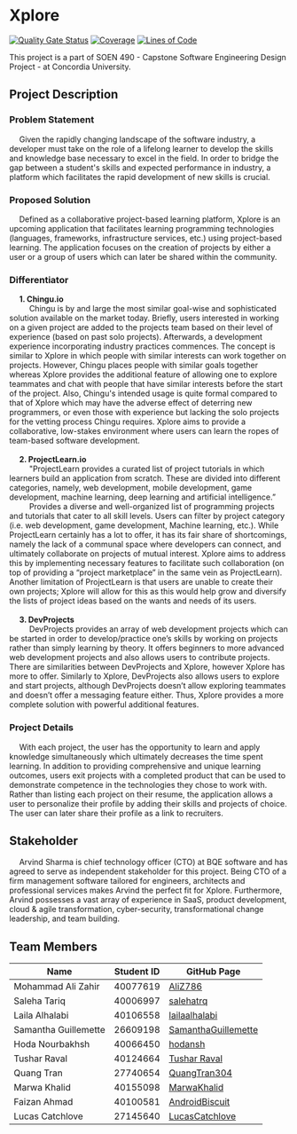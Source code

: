 # Xplore

[![Quality Gate Status](https://sonarqube.vidyas.ca/api/project_badges/measure?project=XplorifyMain&metric=alert_status&token=5113a307c9b73108e245e414e42717f4895a3b71)](https://sonarqube.vidyas.ca/dashboard?id=XplorifyMain) [![Coverage](https://sonarqube.vidyas.ca/api/project_badges/measure?project=XplorifyMain&metric=coverage&token=5113a307c9b73108e245e414e42717f4895a3b71)](https://sonarqube.vidyas.ca/dashboard?id=XplorifyMain) [![Lines of Code](https://sonarqube.vidyas.ca/api/project_badges/measure?project=XplorifyMain&metric=ncloc&token=5113a307c9b73108e245e414e42717f4895a3b71)](https://sonarqube.vidyas.ca/dashboard?id=XplorifyMain)

This project is a part of SOEN 490 - Capstone Software Engineering Design Project - at Concordia University. 

## Project Description
### Problem Statement
&emsp; Given the rapidly changing landscape of the software industry, a developer must take on the role of a lifelong learner to develop the skills and knowledge base necessary to excel in the field. In order to bridge the gap between a student's skills and expected performance in industry, a platform which facilitates the rapid development of new skills is crucial.
### Proposed Solution
&emsp; Defined as a collaborative project-based learning platform, Xplore is an upcoming application that facilitates learning programming technologies (languages, frameworks, infrastructure services, etc.) using project-based learning. The application focuses on the creation of projects by either a user or a group of users which can later be shared within the community.
### Differentiator
&emsp; **1. Chingu.io**
</br>
&emsp; &emsp; Chingu is by and large the most similar goal-wise and sophisticated solution available on the market today. Briefly, users interested in working on a given project are added to the projects team based on their level of experience (based on past solo projects). Afterwards, a  development experience incorporating industry practices commences. The concept is similar to Xplore in which people with similar interests can work together on projects. However, Chingu places people with similar goals together whereas Xplore provides the additional feature of allowing one to explore teammates and chat with people that have similar interests before the start of the project. Also, Chingu's intended usage is quite formal compared to that of Xplore which may have the adverse effect of deterring new programmers, or even those with experience but lacking the solo projects for the vetting process Chingu requires. Xplore aims to provide a collaborative, low-stakes environment where users can learn the ropes of team-based software development. 
</br>
</br>
&emsp; **2. ProjectLearn.io**
</br>
&emsp; &emsp; "ProjectLearn provides a curated list of project tutorials in which learners build an application from scratch. These are divided into different categories, namely, web development, mobile development, game development, machine learning, deep learning and artificial intelligence.”
</br>
&emsp; &emsp; Provides a diverse and well-organized list of programming projects and tutorials that cater to all skill levels. Users can filter by project category (i.e. web development, game development, Machine learning, etc.). While ProjectLearn certainly has a lot to offer, it has its fair share of shortcomings, namely the lack of a communal space where developers can connect, and ultimately collaborate on projects of mutual interest. Xplore aims to address this by implementing necessary features to facilitate such collaboration (on top of providing a “project marketplace” in the same vein as ProjectLearn). Another limitation of ProjectLearn is that users are unable to create their own projects; Xplore will allow for this as this would help grow and diversify the lists of project ideas based on the wants and needs of its users. 
</br>
</br>
&emsp; **3. DevProjects**
</br>
&emsp; &emsp; DevProjects provides an array of web development projects which can be started in order to develop/practice one’s skills by working on projects rather than simply learning by theory. It offers beginners to more advanced web development projects and also allows users to contribute projects.
There are similarities between DevProjects and Xplore, however Xplore has more to offer. Similarly to Xplore, DevProjects also allows users to explore and start projects, although DevProjects doesn’t allow exploring teammates and doesn’t offer a messaging feature either. Thus, Xplore provides a more complete solution with powerful additional features.


### Project Details
&emsp; With each project, the user has the opportunity to learn and apply knowledge simultaneously which ultimately decreases the time spent learning. In addition to providing comprehensive and unique learning outcomes, users exit projects with a completed product that can be used to demonstrate competence in the technologies they chose to work with. Rather than listing each project on their resume, the application allows a user to personalize their profile by adding their skills and projects of choice. The user can later share their profile as a link to recruiters.

## Stakeholder
&emsp; Arvind Sharma is  chief technology officer (CTO) at BQE software and has agreed to serve as independent stakeholder for this project. Being CTO of a firm management software tailored for engineers, architects and professional services makes Arvind the perfect fit for Xplore. Furthermore, Arvind possesses a vast array of experience in SaaS, product development, cloud & agile transformation, cyber-security, transformational change leadership, and team building. 

## Team Members
| Name                 | Student ID | GitHub Page                                                   |
| -------------------- | ---------- | ------------------------------------------------------------- |
| Mohammad Ali Zahir   | 40077619   | [AliZ786](https://github.com/AliZ786)                         |
| Saleha Tariq         | 40006997   | [salehatrq](https://github.com/salehatrq)                     |
| Laila Alhalabi       | 40106558   | [lailaalhalabi](https://github.com/lailaalhalabi)             |
| Samantha Guillemette | 26609198   | [SamanthaGuillemette](https://github.com/SamanthaGuillemette) |
| Hoda Nourbakhsh      | 40066450   | [hodansh](https://github.com/hodansh)                         |
| Tushar Raval         | 40124664   | [Tushar Raval](https://github.com/tusharraval102)             |
| Quang Tran           | 27740654   | [QuangTran304](https://github.com/QuangTran304)               |
| Marwa Khalid         | 40155098   | [MarwaKhalid](https://github.com/MarwaKhalid)                 |
| Faizan Ahmad         | 40100581   | [AndroidBiscuit](https://github.com/AndroidBiscuit)           | 
| Lucas Catchlove      | 27145640   | [LucasCatchlove](https://github.com/LucasCatchlove)           |
